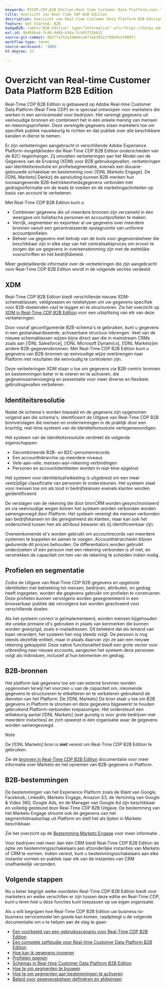```yaml
---
keywords: RTCDP;CDP;B2B Edition;Real-time Customer Data Platform;real-time platform voor klantgegevens;real-time cdp;b2b;cdp;Customer AI
title: Overzicht van Real-Time CDP B2B Edition
description: Overzicht van Real-time Customer Data Platform B2B Edition-account
feature: Get Started, B2B
badgeB2B: label="B2B Edition" type="Informative" url="https://helpx.adobe.com/legal/product-descriptions/real-time-customer-data-platform-b2b-edition-prime-and-ultimate-packages.html newtab=true"
exl-id: 9b45bba4-fc46-4d69-b36a-5cb91f316612
source-git-commit: db57fa753a3980dca671d476521f9849147880f1
workflow-type: tm+mt
source-wordcount: '1093'
ht-degree: 1%

---
```


# Overzicht van Real-time Customer Data Platform B2B Edition

Real-Time CDP B2B Edition is gebaseerd op Adobe Real-time Customer Data Platform (Real-Time CDP) en is speciaal ontworpen voor marketers die werken in een servicemodel voor bedrijven. Het verenigt gegevens uit veelvoudige bronnen en combineert het in één enkele mening van mensen en rekeningsprofielen. Deze verenigde gegevens staan marketers toe om specifiek publiek nauwkeurig te richten en dat publiek over alle beschikbare kanalen in dienst te nemen.

Er zijn verbeteringen aangebracht in verschillende Adobe Experience Platform-mogelijkheden die Real-Time CDP B2B Edition onderscheiden van de B2C-tegenhanger. Zij omvatten verbeteringen aan het Model van de Gegevens van de Ervaring (XDM) voor B2B gebruiksgevallen, verbeteringen aan identiteitsresolutie en profielsegmentatie, evenals een douane-gebouwde schakelaar en bestemming voor [!DNL Marketo Engage]. De [!DNL Marketo] Dankzij de aansluiting kunnen B2B-merken hun toonaangevende B2B-betrokkenheidsgegevens verbinden met gedragsinformatie om de leads te voeden en de marketingactiviteiten op basis van account te verbeteren.

Met Real-Time CDP B2B Edition kunt u:

* Combineer gegevens die uit meerdere bronnen zijn verzameld in één weergave om holistische personen en accountprofielen te maken.
* Verrijk, segmenteer en exporteer al uw gegevens over meerdere bronnen vanuit een gecentraliseerde opslagruimte van uniforme accountprofielen.
* Beheer uw gegevens met behulp van de tools voor gegevensbeheer die beschikbaar zijn in elke stap van het centralisatieproces om ervoor te zorgen dat uw gegevens in overeenstemming zijn met de wettelijke voorschriften en het bedrijfsbeleid.

Meer gedetailleerde informatie over de verbeteringen die zijn aangebracht voor Real-Time CDP B2B Edition wordt in de volgende secties verdeeld.

## XDM

Real-Time CDP B2B Edition biedt verschillende nieuwe XDM-schemaklassen, veldgroepen en relatietypen om uw gegevens specifiek voor B2B-doeleinden vast te leggen en te structureren. Zie het overzicht op [XDM in Real-Time CDP B2B Edition](./schemas/b2b.md) voor een uitsplitsing van elk van deze verbeteringen.

Door vooraf geconfigureerde B2B-schema&#39;s te gebruiken, kunt u gegevens in een gestandaardiseerde, activeerbare structuur inbrengen. Veel van de nieuwe schemaklassen wijzen bijna direct aan die in mainstream CRMs zoals aan [!DNL Salesforce], [!DNL Microsoft Dynamics], [!DNL Marketo]en andere B2B-gegevensbronnen. Met Real-Time CDP B2B Edition kunt u gegevens van B2B-bronnen op eenvoudige wijze overbrengen naar Platform met resultaten die eenvoudig te controleren zijn.

Deze verbeteringen XDM staan u toe om gegevens via B2B-centric bronnen en bestemmingen beter in te voeren en te activeren, die gegevenssamenvoeging en presentatie voor meer diverse en flexibele gebruiksgevallen verbeteren.

## Identiteitsresolutie

Nadat de schema&#39;s worden bepaald en de gegevens zijn opgenomen volgend aan die schema&#39;s, identificeert de Uitgave van Real-Time CDP B2B bronverslagen die mensen en ondernemingen in de praktijk door een krachtig, real-time systeem van de identiteitsresolutie vertegenwoordigen.

Het systeem van de identiteitsresolutie verstrekt de volgende eigenschappen:

* Gecombineerde B2B- en B2C-personenrecords
* Een accounthiërarchie op meerdere niveaus
* Vele-aan-vele, mensen-aan-rekening verbindingen
* Personen en accountidentiteiten worden in real-time opgelost

Het systeem voor identiteitsafwikkeling is uitgebreid om een meer veelzijdige classificatie van personen te ondersteunen. Het systeem staat voor mensen toe om als lood in bedrijfskansen evenals klanten worden geïdentificeerd.

De verslagen van de rekening die door bronCRM worden gesynchroniseerd en via veelvoudige wegen binnen het systeem worden verbonden worden samengevoegd door Platform. Het systeem verenigt die mensen verbonden aan bedrijfskansen en die geregistreerd als klanten, maar kan ook het onderscheid tussen hen als attribuut bewaren als zij identificeerbaar zijn.

Overeenkomende id&#39;s worden gebruikt om accountrecords van meerdere systemen te koppelen en samen te voegen. Accounthiërarchieën blijven gedurende dit proces behouden. De differentiators worden gebruikt onderzoeken of een persoon met een rekening verbonden is of niet, en verstrekken de capaciteit om hen van de rekening te scheiden indien nodig.

## Profielen en segmentatie

Zodra de Uitgave van Real-Time CDP B2B gegevens en opgeloste identiteiten met betrekking tot mensen, bedrijven, attributen, en gedrag heeft ingegeten, worden die gegevens gebruikt om profielen te construeren. Deze profielen kunnen vervolgens worden gesegmenteerd in een browserbaar publiek dat vervolgens kan worden geactiveerd voor verschillende doelen.

Als het systeem correct is geïmplementeerd, worden mensen bijgehouden die unieke primaire id&#39;s gebruiken in plaats van kenmerken die kunnen worden gewijzigd, zoals e-mailadressen. Dit betekent dat als iemand van baan verandert, het systeem hen nog steeds volgt. De persoon is nog steeds dezelfde entiteit, maar in plaats daarvan zijn ze aan een nieuwe rekening gekoppeld. Deze native functionaliteit biedt een grote vector voor uitbreiding naar nieuwe accounts, aangezien het systeem deze personen volgt als individuen, inclusief al hun kenmerken en gedrag.

## B2B-bronnen

Het platform laat gegevens toe om van externe bronnen worden opgenomen terwijl het voorzien u van de capaciteit om, inkomende gegevens te structureren te etiketteren en te verbeteren gebruikend de diensten van het Platform. De [!DNL Marketo] De bron staat u toe om B2B gegevens in Platform te stromen en deze gegevens bijgewerkt te houden gebruikend Platform-verbonden toepassingen. Het ondersteunt een willekeurig aantal [!DNL Marketo] (wat gunstig is voor grote bedrijven met meerdere instanties) en zich opwerpt in één organisatie waar de gegevens worden samengevoegd.

>[!NOTE]
>
>De [!DNL Marketo] bron is **niet** vereist om Real-Time CDP B2B Edition te gebruiken.

Zie de [bronnen in Real-Time CDP B2B Edition](./sources/b2b.md) documentatie voor meer informatie over Marketo en het opnemen van B2B-gegevens in Platform.

## B2B-bestemmingen

De bestemmingen van het Experience Platform zoals de Klant van Google, Facebook, LinkedIn, Marketo Engage, Amazon S3, de Vertoning van Google &amp; Video 360, Google Ads, en de Manager van Google Ad zijn beschikbaar en volledig gesteund door Real-Time CDP B2B Uitgave. De bestemming van het Marketo Engage stroomt ook de gegevens van het segmentlidmaatschap uit Platform en stelt het als lijsten in Marketo beschikbaar.

Zie het overzicht op de [Bestemming Marketo Engage](../destinations/catalog/adobe/marketo-engage.md) voor meer informatie .

Voor bedrijven met meer dan één CRM biedt Real-Time CDP B2B Edition de optie om bestemmingsschakelaars aan afzonderlijke instanties van Marketo of CRM te vormen. Indien vereist, kunt u bestemmingsschakelaars aan elke instantie vormen en publiek naar elk van de instanties van CRM onafhankelijk verzenden.

## Volgende stappen

Nu u beter begrijpt welke voordelen Real-Time CDP B2B Edition biedt voor marketers en welke verschillen er zijn tussen deze editie en Real-Time CDP, kunt u leren hoe u deze functies kunt toepassen op uw eigen organisatie.

Als u wilt begrijpen hoe Real-Time CDP B2B Edition uw business-to-business servicemodel ten goede kan komen, raadpleegt u de volgende documentatie om u te helpen aan de slag te gaan:

* [Een voorbeeld van een gebruiksscenario voor Real-Time CDP B2B Edition](./b2b-use-case.md)
* [Een complete zelfstudie voor Real-time Customer Data Platform B2B Edition](./b2b-tutorial.md)
* [Hoe kan ik gegevens invoeren](./sources/b2b.md)
* [Profielen openen](./profile/profile-overview.md)
* [Schemas in Real-time Customer Data Platform B2B Edition](./schemas/b2b.md)
* [Hoe te om segmenten te bouwen](./segmentation/b2b.md)
* [Hoe te om segmenten aan bestemmingen te activeren](./destinations/b2b.md)
* [Beleid voor gegevensbeheer definiëren en afdwingen](./privacy/data-governance-overview.md)
